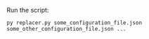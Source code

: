 Run the script: 

`py replacer.py some_configuration_file.json some_other_configuration_file.json ...`
